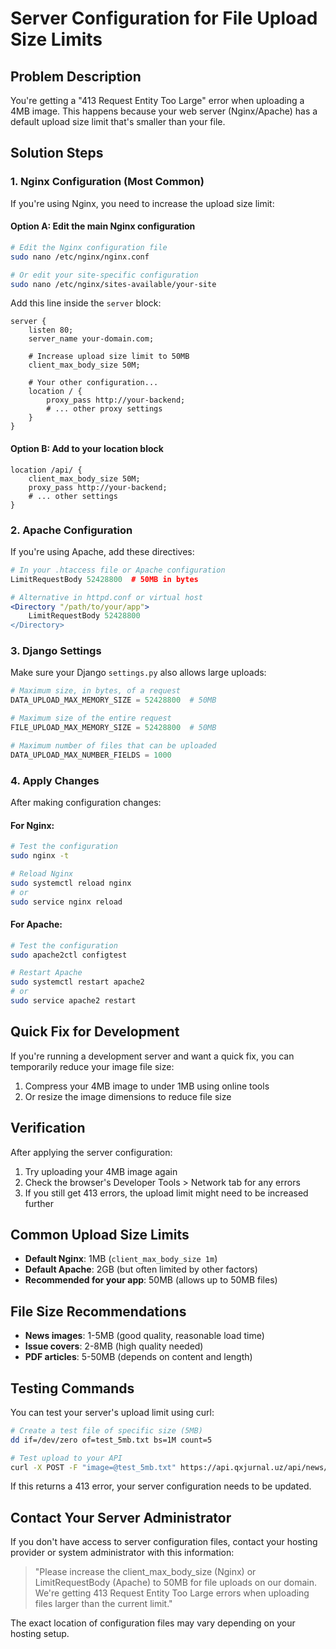 # Server Configuration for File Upload Size Limits

## Problem Description
You're getting a "413 Request Entity Too Large" error when uploading a 4MB image. This happens because your web server (Nginx/Apache) has a default upload size limit that's smaller than your file.

## Solution Steps

### 1. Nginx Configuration (Most Common)

If you're using Nginx, you need to increase the upload size limit:

#### Option A: Edit the main Nginx configuration
```bash
# Edit the Nginx configuration file
sudo nano /etc/nginx/nginx.conf

# Or edit your site-specific configuration
sudo nano /etc/nginx/sites-available/your-site
```

Add this line inside the `server` block:
```nginx
server {
    listen 80;
    server_name your-domain.com;
    
    # Increase upload size limit to 50MB
    client_max_body_size 50M;
    
    # Your other configuration...
    location / {
        proxy_pass http://your-backend;
        # ... other proxy settings
    }
}
```

#### Option B: Add to your location block
```nginx
location /api/ {
    client_max_body_size 50M;
    proxy_pass http://your-backend;
    # ... other settings
}
```

### 2. Apache Configuration

If you're using Apache, add these directives:

```apache
# In your .htaccess file or Apache configuration
LimitRequestBody 52428800  # 50MB in bytes

# Alternative in httpd.conf or virtual host
<Directory "/path/to/your/app">
    LimitRequestBody 52428800
</Directory>
```

### 3. Django Settings

Make sure your Django `settings.py` also allows large uploads:

```python
# Maximum size, in bytes, of a request
DATA_UPLOAD_MAX_MEMORY_SIZE = 52428800  # 50MB

# Maximum size of the entire request  
FILE_UPLOAD_MAX_MEMORY_SIZE = 52428800  # 50MB

# Maximum number of files that can be uploaded
DATA_UPLOAD_MAX_NUMBER_FIELDS = 1000
```

### 4. Apply Changes

After making configuration changes:

#### For Nginx:
```bash
# Test the configuration
sudo nginx -t

# Reload Nginx
sudo systemctl reload nginx
# or
sudo service nginx reload
```

#### For Apache:
```bash
# Test the configuration
sudo apache2ctl configtest

# Restart Apache
sudo systemctl restart apache2
# or
sudo service apache2 restart
```

## Quick Fix for Development

If you're running a development server and want a quick fix, you can temporarily reduce your image file size:

1. Compress your 4MB image to under 1MB using online tools
2. Or resize the image dimensions to reduce file size

## Verification

After applying the server configuration:

1. Try uploading your 4MB image again
2. Check the browser's Developer Tools > Network tab for any errors
3. If you still get 413 errors, the upload limit might need to be increased further

## Common Upload Size Limits

- **Default Nginx**: 1MB (`client_max_body_size 1m`)
- **Default Apache**: 2GB (but often limited by other factors)
- **Recommended for your app**: 50MB (allows up to 50MB files)

## File Size Recommendations

- **News images**: 1-5MB (good quality, reasonable load time)
- **Issue covers**: 2-8MB (high quality needed)
- **PDF articles**: 5-50MB (depends on content and length)

## Testing Commands

You can test your server's upload limit using curl:

```bash
# Create a test file of specific size (5MB)
dd if=/dev/zero of=test_5mb.txt bs=1M count=5

# Test upload to your API
curl -X POST -F "image=@test_5mb.txt" https://api.qxjurnal.uz/api/news/
```

If this returns a 413 error, your server configuration needs to be updated.

## Contact Your Server Administrator

If you don't have access to server configuration files, contact your hosting provider or system administrator with this information:

> "Please increase the client_max_body_size (Nginx) or LimitRequestBody (Apache) to 50MB for file uploads on our domain. We're getting 413 Request Entity Too Large errors when uploading files larger than the current limit."

The exact location of configuration files may vary depending on your hosting setup.